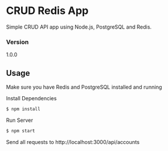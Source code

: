 # CRUD Redis App

Simple CRUD API app using Node.js, PostgreSQL and Redis.

### Version
1.0.0

## Usage

Make sure you have Redis and PostgreSQL installed and running

Install Dependencies

```sh
$ npm install
```

Run Server

```sh
$ npm start
```

Send all requests to http://localhost:3000/api/accounts

